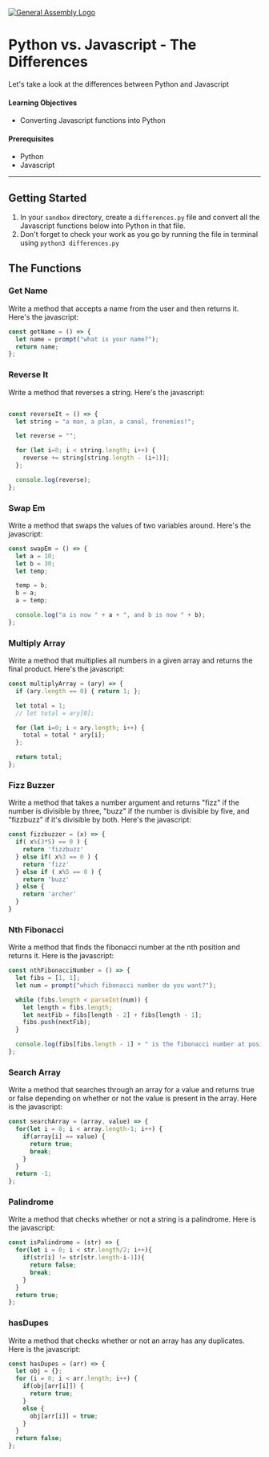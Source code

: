 [![General Assembly Logo](https://camo.githubusercontent.com/1a91b05b8f4d44b5bbfb83abac2b0996d8e26c92/687474703a2f2f692e696d6775722e636f6d2f6b6538555354712e706e67)](https://generalassemb.ly)

# Python vs. Javascript - The Differences

Let's take a look at the differences between Python and Javascript

#### Learning Objectives

- Converting Javascript functions into Python

#### Prerequisites

- Python
- Javascript

---

## Getting Started

1. In your `sandbox` directory, create a `differences.py` file and convert all the Javascript functions below into Python in that file.
1. Don't forget to check your work as you go by running the file in terminal using `python3 differences.py`

## The Functions 

### Get Name 

Write a method that accepts a name from the user and then returns it. Here's the javascript: 

```js
const getName = () => {
  let name = prompt("what is your name?");
  return name;
};
```

### Reverse It 

Write a method that reverses a string. Here's the javascript:

```js

const reverseIt = () => {
  let string = "a man, a plan, a canal, frenemies!";

  let reverse = "";

  for (let i=0; i < string.length; i++) {
    reverse += string[string.length - (i+1)];
  };

  console.log(reverse);
};
```

### Swap Em 

Write a method that swaps the values of two variables around. Here's the javascript:

```js
const swapEm = () => {
  let a = 10;
  let b = 30;
  let temp;

  temp = b;
  b = a;
  a = temp;

  console.log("a is now " + a + ", and b is now " + b);
};
```

### Multiply Array 

Write a method that multiplies all numbers in a given array and returns the final product. Here's the javascript:

```js
const multiplyArray = (ary) => {
  if (ary.length == 0) { return 1; };

  let total = 1;
  // let total = ary[0];

  for (let i=0; i < ary.length; i++) {
    total = total * ary[i];
  };

  return total;
};
```

### Fizz Buzzer 

Write a method that takes a number argument and returns "fizz" if the number is divisible by three, "buzz" if the number is divisible by five, and "fizzbuzz" if it's divisible by both. Here's the javascript:

```js
const fizzbuzzer = (x) => {
  if( x%(3*5) == 0 ) {
    return 'fizzbuzz'
  } else if( x%3 == 0 ) {
    return 'fizz'
  } else if ( x%5 == 0 ) {
    return 'buzz'
  } else {
    return 'archer'
  }
}
```

### Nth Fibonacci 

Write a method that finds the fibonacci number at the nth position and returns it. Here is the javascript:

```js
const nthFibonacciNumber = () => {
  let fibs = [1, 1];
  let num = prompt("which fibonacci number do you want?");

  while (fibs.length < parseInt(num)) {
    let length = fibs.length;
    let nextFib = fibs[length - 2] + fibs[length - 1];
    fibs.push(nextFib);
  }

  console.log(fibs[fibs.length - 1] + " is the fibonacci number at position " + num);
};
```

### Search Array 

Write a method that searches through an array for a value and returns true or false depending on whether or not the value is present in the array. Here is the javascript:

```js
const searchArray = (array, value) => {
  for(let i = 0; i < array.length-1; i++) {
    if(array[i] == value) {
      return true;
      break;
    }
  }
  return -1;
};

```

### Palindrome 

Write a method that checks whether or not a string is a palindrome. Here is the javascript:

```js
const isPalindrome = (str) => {
  for(let i = 0; i < str.length/2; i++){
    if(str[i] != str[str.length-i-1]){
      return false;
      break;
    }
  }
  return true;
};
```

### hasDupes

Write a method that checks whether or not an array has any duplicates. Here is the javascript:

```js
const hasDupes = (arr) => {
  let obj = {};
  for (i = 0; i < arr.length; i++) {
    if(obj[arr[i]]) {
      return true;
    }
    else {
      obj[arr[i]] = true;
    }
  }
  return false;
};
```
